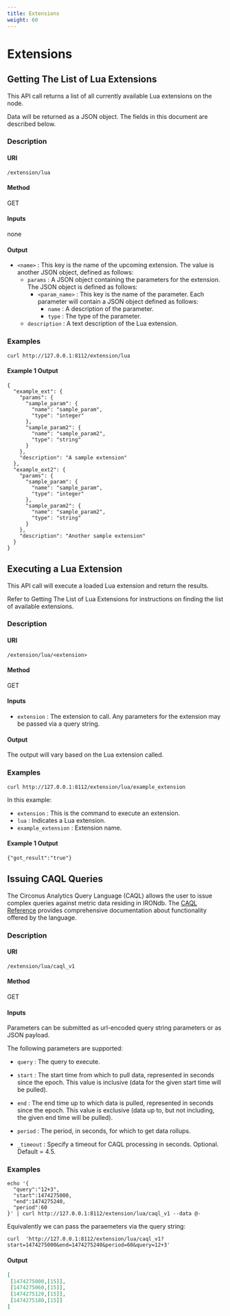 ```yaml
---
title: Extensions
weight: 60
---
```


# Extensions

## Getting The List of Lua Extensions

This API call returns a list of all currently available Lua extensions on the
node.

Data will be returned as a JSON object. The fields in this document are
described below.

### Description

#### URI

`/extension/lua`

#### Method

GET

#### Inputs

none

#### Output

 * `<name>` : This key is the name of the upcoming extension. The value is another JSON object, defined as follows:
   * `params` : A JSON object containing the parameters for the extension. The JSON object is defined as follows:
     * `<param_name>` : This key is the name of the parameter. Each parameter will contain a JSON object defined as follows:
       * `name` : A description of the parameter.
       * `type` : The type of the parameter.
   * `description` : A text description of the Lua extension.

### Examples

```
curl http://127.0.0.1:8112/extension/lua
```

#### Example 1 Output

```
{
  "example_ext": {
    "params": {
      "sample_param": {
        "name": "sample_param",
        "type": "integer"
      },
      "sample_param2": {
        "name": "sample_param2",
        "type": "string"
      }
    },
    "description": "A sample extension"
  },
  "example_ext2": {
    "params": {
      "sample_param": {
        "name": "sample_param",
        "type": "integer"
      },
      "sample_param2": {
        "name": "sample_param2",
        "type": "string"
      }
    },
    "description": "Another sample extension"
  }
}
```
## Executing a Lua Extension

This API call will execute a loaded Lua extension and return the results.

Refer to Getting The List of Lua Extensions for instructions on finding the
list of available extensions.

### Description

#### URI

`/extension/lua/<extension>`

#### Method

GET

#### Inputs

 * `extension` : The extension to call. Any parameters for the extension may be
   passed via a query string.

#### Output

The output will vary based on the Lua extension called.

### Examples

```
curl http://127.0.0.1:8112/extension/lua/example_extension
```

In this example:

 * `extension` : This is the command to execute an extension.
 * `lua` : Indicates a Lua extension.
 * `example_extension` : Extension name.

#### Example 1 Output

```
{"got_result":"true"}
```
## Issuing CAQL Queries

The Circonus Analytics Query Language (CAQL) allows the user to issue complex queries against metric data residing in IRONdb.
The [CAQL Reference](https://login.circonus.com/resources/docs/user/caql_reference.html) provides comprehensive documentation about functionality offered by the language.


### Description

#### URI

`/extension/lua/caql_v1`

#### Method

GET

#### Inputs

Parameters can be submitted as url-encoded query string parameters or as JSON payload.

The following parameters are supported:

* `query` : The query to execute.

* `start` : The start time from which to pull data, represented in seconds since the epoch. This value is inclusive (data for the given start time will be pulled).

* `end` : The end time up to which data is pulled, represented in seconds since the epoch. This value is exclusive (data up to, but not including, the given end time will be pulled).

* `period` : The period, in seconds, for which to get data rollups.

* `_timeout` : Specify a timeout for CAQL processing in seconds. Optional. Default = 4.5.

### Examples

```
echo '{
  "query":"12+3",
  "start":1474275000,
  "end":1474275240,
  "period":60
}' | curl http://127.0.0.1:8112/extension/lua/caql_v1 --data @-
```

Equivalently we can pass the paraemeters via the query string:


```
curl  'http://127.0.0.1:8112/extension/lua/caql_v1?start=1474275000&end=1474275240&period=60&query=12+3'
```

#### Output

```json
[
 [1474275000,[15]],
 [1474275060,[15]],
 [1474275120,[15]],
 [1474275180,[15]]
]
```
